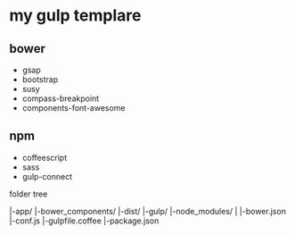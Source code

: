 
# my gulp templare

## bower
- gsap
- bootstrap
- susy
- compass-breakpoint
- components-font-awesome

## npm
- coffeescript
- sass
- gulp-connect


folder tree

|-app/
|-bower_components/
|-dist/
|-gulp/
|-node_modules/
|
|-bower.json
|-conf.js
|-gulpfile.coffee
|-package.json